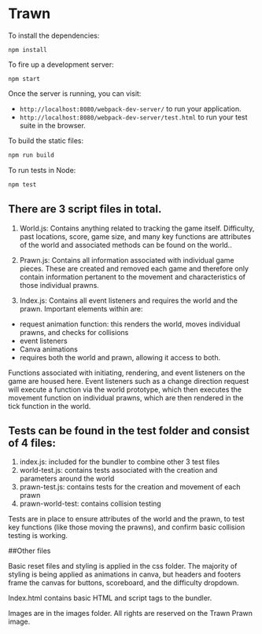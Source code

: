 # Trawn

To install the dependencies:

```
npm install
```

To fire up a development server:

```
npm start
```

Once the server is running, you can visit:

* `http://localhost:8080/webpack-dev-server/` to run your application.
* `http://localhost:8080/webpack-dev-server/test.html` to run your test suite in the browser.

To build the static files:

```js
npm run build
```


To run tests in Node:

```js
npm test
```
## There are 3 script files in total.

1. World.js: Contains anything related to tracking the game itself.  Difficulty, past locations, score, game size, and many key functions are attributes of the world and associated methods can be found on the world..  

2. Prawn.js: Contains all information associated with individual game pieces.  These are created and removed each game and therefore only contain information pertanent to the movement and characteristics of those individual prawns.

3. Index.js: Contains all event listeners and requires the world and the prawn.  Important elements within are:

  * request animation function: this renders the world, moves individual prawns, and checks for collisions
  * event listeners
  * Canva animations
  * requires both the world and prawn, allowing it access to both.
  
Functions associated with initiating, rendering, and event listeners on the game are housed here.  Event listeners such as a change direction request will execute a function via the world prototype, which then executes the movement function on individual prawns, which are then rendered in the tick function in the world.

## Tests can be found in the test folder and consist of 4 files:

1. index.js: included for the bundler to combine other 3 test files
2. world-test.js: contains tests associated with the creation and parameters around the world
3. prawn-test.js: contains tests for the creation and movement of each prawn
4. prawn-world-test: contains collision testing

Tests are in place to ensure attributes of the world and the prawn, to test key functions (like those moving the prawns), and confirm basic collision testing is working.

##Other files

Basic reset files and styling is applied in the css folder.  The majority of styling is being applied as animations in canva, but headers and footers frame the canvas for buttons, scoreboard, and the difficulty dropdown.

Index.html contains basic HTML and script tags to the bundler.

Images are in the images folder.  All rights are reserved on the Trawn Prawn image.

